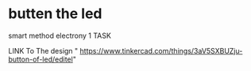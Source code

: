 # butten the led
 smart method electrony 1 TASK 

 LINK To The design " https://www.tinkercad.com/things/3aV5SXBUZju-button-of-led/editel"

 
